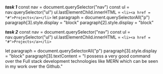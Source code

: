 ***task 1***
  const nav = document.querySelector("nav")
  const ul = nav.querySelector("ul")
  ul.lastElementChild.innerHTML = `<li><a href = "#">Projects</a></li>`
  let paragraph = document.querySelectorAll("p")
  paragraph[3].style.display = "block"
  paragraph[2].style.display = "block"

***task 2***
  const nav = document.querySelector("nav")
  const ul = nav.querySelector("ul")
  ul.lastElementChild.innerHTML = `<li><a href = "#">Projects</a></li>`

  let paragraph = document.querySelectorAll("p")
paragraph[3].style.display = "block"
paragraph[3].textContent = "I possess a very good command over the Full stack development technologies like MERN which can be seen in my work over the Github."



